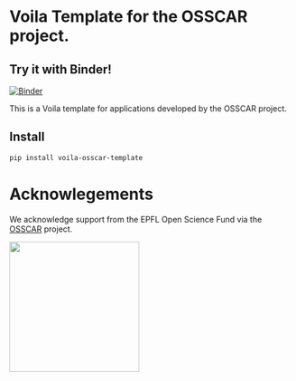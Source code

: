 # Voila Template for the OSSCAR project.   

## Try it with Binder!

[![Binder](https://mybinder.org/badge_logo.svg)](https://mybinder.org/v2/gh/osscar-org/voila-osscar-template/develop?urlpath=%2Fvoila%2Frender%2Fexample-notebooks%2Fexample.ipynb)

This is a Voila template for applications developed by the OSSCAR project.

## Install

```bash
pip install voila-osscar-template
```

# Acknowlegements

We acknowledge support from the EPFL Open Science Fund via the [OSSCAR](http://www.osscar.org) project.

<img src='http://www.osscar.org/wp-content/uploads/2019/03/OSSCAR-logo.png' width='230'>
